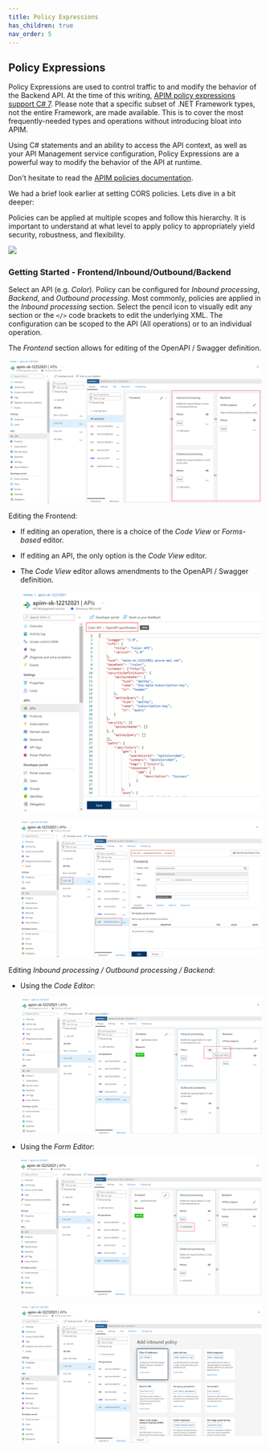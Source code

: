 ```yaml
---
title: Policy Expressions
has_children: true
nav_order: 5
---
```



## Policy Expressions

Policy Expressions are used to control traffic to and modify the behavior of the Backend API. At the time of this writing, [APIM policy expressions support C# 7](https://docs.microsoft.com/en-us/azure/api-management/api-management-policy-expressions). Please note that a specific subset of .NET Framework types, not the entire Framework, are made available. This is to cover the most frequently-needed types and operations without introducing bloat into APIM.  

Using C# statements and an ability to access the API context, as well as your API Management service configuration, Policy Expressions are a powerful way to modify the behavior of the API at runtime.

Don't hesitate to read the [APIM policies documentation](https://docs.microsoft.com/en-us/azure/api-management/api-management-policies).

We had a brief look earlier at setting CORS policies. Lets dive in a bit deeper:

Policies can be applied at multiple scopes and follow this hierarchy. It is important to understand at what level to apply policy to appropriately yield security, robustness, and flexibility.

![](../../assets/images/apim-policy-scopes.png)


### Getting Started - Frontend/Inbound/Outbound/Backend

Select an API (e.g. *Color*). Policy can be configured for *Inbound processing*, *Backend*, and *Outbound processing*. Most commonly, policies are applied in the *Inbound processing* section. Select the pencil icon to visually edit any section or the `</>` code brackets to edit the underlying XML. The configuration can be scoped to the API (All operations) or to an individual operation.

The *Frontend* section allows for editing of the OpenAPI / Swagger definition.

![](../../assets/images/APIMPolicyEditor.png)

Editing the Frontend:
  - If editing an operation, there is a choice of the *Code View* or *Forms-based* editor.
  - If editing an API, the only option is the *Code View* editor.
  - The *Code View* editor allows amendments to the OpenAPI / Swagger definition.

    ![](../../assets/images/APIMFrontendCodeEditor.png)

    ![](../../assets/images/APIMFrontendFormEditor.png)

Editing *Inbound processing / Outbound processing / Backend*:

- Using the *Code Editor*:

  ![](../../assets/images/APIMInboundCodeEditor.png)

- Using the *Form Editor*:

  ![](../../assets/images/APIMInboundProcessing.png)

  ![](../../assets/images/APIMInboundFormEditor.png)